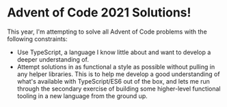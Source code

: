 # Advent of Code 2021 Solutions!

This year, I'm attempting to solve all Advent of Code problems with the following constraints:
- Use TypeScript, a language I know little about and want to develop a deeper understanding of.
- Attempt solutions in as functional a style as possible without pulling in any helper libraries.
  This is to help me develop a good understanding of what's available with TypeScript/ES6 out
  of the box, and lets me run through the secondary exercise of building some higher-level
  functional tooling in a new language from the ground up.
